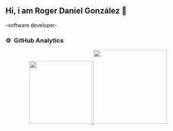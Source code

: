 ## Hi, i am Roger Daniel González 👋
-software developer-


### ⚙️ &nbsp;GitHub Analytics

<p align="center">
<a href="https://github.com/RogerDGonz">
  <img height="170em" src="https://github-readme-stats-eight-theta.vercel.app/api?username=RogerDGonz&show_icons=true&theme=algolia&include_all_commits=true&count_private=false"/>
  <img height="200em" src="https://github-readme-stats-eight-theta.vercel.app/api/top-langs/?username=RogerDGonz&layout=compact&langs_count=10&theme=algolia"/>
</a>
</p>

<!--
**RogerDGonz/RogerDGonz** is a ✨ _special_ ✨ repository because its `README.md` (this file) appears on your GitHub profile.

Here are some ideas to get you started:

- 🔭 I’m currently working on ... 
- 🌱 I’m currently learning ...
- 👯 I’m looking to collaborate on ...
- 🤔 I’m looking for help with ...
- 💬 Ask me about ...
- 📫 How to reach me: ...
- 😄 Pronouns: ...
- ⚡ Fun fact: ...
-->
